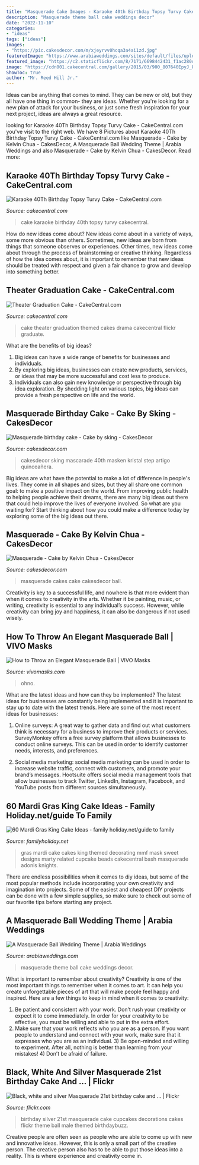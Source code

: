 ```yaml
---
title: "Masquerade Cake Images - Karaoke 40th Birthday Topsy Turvy Cake"
description: "Masquerade theme ball cake weddings decor"
date: "2022-11-10"
categories:
- "ideas"
tags: ["ideas"]
images:
- "https://pic.cakesdecor.com/m/xjeyrvv0hcqa3a4ai1zd.jpg"
featuredImage: "https://www.arabiaweddings.com/sites/default/files/uploads/2014/10/27/cake1.jpg"
featured_image: "https://c2.staticflickr.com/8/7171/6698442431_f1ac280dc8_b.jpg"
image: "https://cdn001.cakecentral.com/gallery/2015/03/900_807640EpyJ_karaoke-40th-birthday-topsy-turvy-cake.jpg"
ShowToc: true
author: "Mr. Reed Hill Jr."
---
```



Ideas can be anything that comes to mind. They can be new or old, but they all have one thing in common- they are ideas. Whether you're looking for a new plan of attack for your business, or just some fresh inspiration for your next project, ideas are always a great resource.

	

		
looking for Karaoke 40Th Birthday Topsy Turvy Cake - CakeCentral.com you've visit to the right web. We have 8 Pictures about Karaoke 40Th Birthday Topsy Turvy Cake - CakeCentral.com like Masquerade - Cake by Kelvin Chua - CakesDecor, A Masquerade Ball Wedding Theme | Arabia Weddings and also Masquerade - Cake by Kelvin Chua - CakesDecor. Read more:
		
    
## Karaoke 40Th Birthday Topsy Turvy Cake - CakeCentral.com

<img loading=lazy src="https://cdn001.cakecentral.com/gallery/2015/03/900_807640EpyJ_karaoke-40th-birthday-topsy-turvy-cake.jpg" onerror="this.onerror=null;this.src='https://tse1.mm.bing.net/th?id=OIP.SMsj_L7OaSwgwePVXdJfmQHaLl&amp;pid=15.1';" alt="Karaoke 40Th Birthday Topsy Turvy Cake - CakeCentral.com">

_Source: cakecentral.com_

>cake karaoke birthday 40th topsy turvy cakecentral. 

	

How do new ideas come about?
New ideas come about in a variety of ways, some more obvious than others. Sometimes, new ideas are born from things that someone observes or experiences. Other times, new ideas come about through the process of brainstorming or creative thinking. Regardless of how the idea comes about, it is important to remember that new ideas should be treated with respect and given a fair chance to grow and develop into something better.

    
## Theater Graduation Cake - CakeCentral.com

<img loading=lazy src="https://cdn001.cakecentral.com/gallery/2015/03/900_25930FHyH_theater-graduation-cake.jpg" onerror="this.onerror=null;this.src='https://tse4.mm.bing.net/th?id=OIP.QhnVYtUZvNSZIJlISoxPPAHaHN&amp;pid=15.1';" alt="Theater Graduation Cake - CakeCentral.com">

_Source: cakecentral.com_

>cake theater graduation themed cakes drama cakecentral flickr graduate. 

	

What are the benefits of big ideas?
1. Big ideas can have a wide range of benefits for businesses and individuals. 
2. By exploring big ideas, businesses can create new products, services, or ideas that may be more successful and cost less to produce. 
3. Individuals can also gain new knowledge or perspective through big idea exploration. By shedding light on various topics, big ideas can provide a fresh perspective on life and the world.

    
## Masquerade Birthday Cake - Cake By Sking - CakesDecor

<img loading=lazy src="https://pic.cakesdecor.com/m/unu5ivqxr2ixjtnbhzf9.jpg" onerror="this.onerror=null;this.src='https://tse4.mm.bing.net/th?id=OIP.ZE2sxO-E9K3XfXLHrnDXQAHaNb&amp;pid=15.1';" alt="Masquerade birthday cake - Cake by sking - CakesDecor">

_Source: cakesdecor.com_

>cakesdecor sking mascarade 40th masken kristal step artigo quinceañera. 

	

Big ideas are what have the potential to make a lot of difference in people's lives. They come in all shapes and sizes, but they all share one common goal: to make a positive impact on the world. From improving public health to helping people achieve their dreams, there are many big ideas out there that could help improve the lives of everyone involved. So what are you waiting for? Start thinking about how you could make a difference today by exploring some of the big ideas out there.

    
## Masquerade - Cake By Kelvin Chua - CakesDecor

<img loading=lazy src="https://pic.cakesdecor.com/m/xjeyrvv0hcqa3a4ai1zd.jpg" onerror="this.onerror=null;this.src='https://tse4.mm.bing.net/th?id=OIP.ELO_nsivzAC9U2qgkham2gHaLm&amp;pid=15.1';" alt="Masquerade - Cake by Kelvin Chua - CakesDecor">

_Source: cakesdecor.com_

>masquerade cakes cake cakesdecor ball. 

	

Creativity is key to a successful life, and nowhere is that more evident than when it comes to creativity in the arts. Whether it be painting, music, or writing, creativity is essential to any individual’s success. However, while creativity can bring joy and happiness, it can also be dangerous if not used wisely.

    
## How To Throw An Elegant Masquerade Ball | VIVO Masks

<img loading=lazy src="https://cdn.shopify.com/s/files/1/0165/4414/articles/Vivo-908-Edit_L_1200x1200_crop_center.jpg?v=1566412416" onerror="this.onerror=null;this.src='https://tse3.mm.bing.net/th?id=OIP.S1wqh_t8-t0T3WxVSoJ7BwHaJQ&amp;pid=15.1';" alt="How to Throw an Elegant Masquerade Ball | VIVO Masks">

_Source: vivomasks.com_

>ohno. 

	

What are the latest ideas and how can they be implemented?
The latest ideas for businesses are constantly being implemented and it is important to stay up to date with the latest trends. Here are some of the most recent ideas for businesses:
1. Online surveys: A great way to gather data and find out what customers think is necessary for a business to improve their products or services. SurveyMonkey offers a free survey platform that allows businesses to conduct online surveys. This can be used in order to identify customer needs, interests, and preferences.

2. Social media marketing: social media marketing can be used in order to increase website traffic, connect with customers, and promote your brand’s messages. Hootsuite offers social media management tools that allow businesses to track Twitter, LinkedIn, Instagram, Facebook, and YouTube posts from different sources simultaneously.

    
## 60 Mardi Gras King Cake Ideas - Family Holiday.net/guide To Family

<img loading=lazy src="http://www.familyholiday.net/wp-content/uploads/2014/02/Mardi-Gras-King-Cake-Ideas_37.jpeg" onerror="this.onerror=null;this.src='https://tse1.mm.bing.net/th?id=OIP.9_Re77Gjj4tKXVI7vNfmSQHaLe&amp;pid=15.1';" alt="60 Mardi Gras King Cake Ideas - family holiday.net/guide to family">

_Source: familyholiday.net_

>gras mardi cake cakes king themed decorating mmf mask sweet designs marty related cupcake beads cakecentral bash masquerade adonis knights. 

	

There are endless possibilities when it comes to diy ideas, but some of the most popular methods include incorporating your own creativity and imagination into projects. Some of the easiest and cheapest DIY projects can be done with a few simple supplies, so make sure to check out some of our favorite tips before starting any project.

    
## A Masquerade Ball Wedding Theme | Arabia Weddings

<img loading=lazy src="https://www.arabiaweddings.com/sites/default/files/uploads/2014/10/27/cake1.jpg" onerror="this.onerror=null;this.src='https://tse1.mm.bing.net/th?id=OIP.8g4GGRmE1CFVkMIRKxEHkQHaJ4&amp;pid=15.1';" alt="A Masquerade Ball Wedding Theme | Arabia Weddings">

_Source: arabiaweddings.com_

>masquerade theme ball cake weddings decor. 

	

What is important to remember about creativity?
Creativity is one of the most important things to remember when it comes to art. It can help you create unforgettable pieces of art that will make people feel happy and inspired. Here are a few things to keep in mind when it comes to creativity: 
1) Be patient and consistent with your work. Don’t rush your creativity or expect it to come immediately. In order for your creativity to be effective, you must be willing and able to put in the extra effort. 
2) Make sure that your work reflects who you are as a person. If you want people to understand and connect with your work, make sure that it expresses who you are as an individual. 3) Be open-minded and willing to experiment. After all, nothing is better than learning from your mistakes! 4) Don’t be afraid of failure.

    
## Black, White And Silver Masquerade 21st Birthday Cake And … | Flickr

<img loading=lazy src="https://c2.staticflickr.com/8/7171/6698442431_f1ac280dc8_b.jpg" onerror="this.onerror=null;this.src='https://tse2.mm.bing.net/th?id=OIP.KwiWH4sOhJ4Kh7bkm91KpgHaJ4&amp;pid=15.1';" alt="Black, white and silver Masquerade 21st birthday cake and … | Flickr">

_Source: flickr.com_

>birthday silver 21st masquerade cake cupcakes decorations cakes flickr theme ball male themed birthdaybuzz. 

	

Creative people are often seen as people who are able to come up with new and innovative ideas. However, this is only a small part of the creative person. The creative person also has to be able to put those ideas into a reality. This is where experience and creativity come in.

